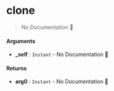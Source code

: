 # clone

> No Documentation 🚧

#### Arguments

- **\_self** : `Instant` \- No Documentation 🚧

#### Returns

- **arg0** : `Instant` \- No Documentation 🚧